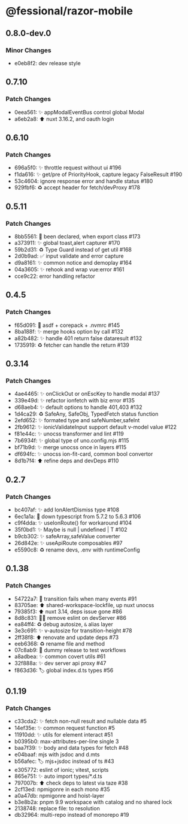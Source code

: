 # @fessional/razor-mobile

## 0.8.0-dev.0

### Minor Changes

- e0eb8f2: dev release style

## 0.7.10

### Patch Changes

- 0eea561: ✨ appModalEventBus control global Modal
- a6eb2a8: ⬆️ nuxt 3.16.2, and oauth login

## 0.6.10

### Patch Changes

- 696a5f0: ✨ throttle request without ui #196
- f1da616: ✨ get/pre of PriorityHook, capture legacy FalseResult #190
- 53c4604: ignore response error and handle status #180
- 929fbf6: ♻️ accept header for fetch/devProxy #178

## 0.5.11

### Patch Changes

- 8bb5561: 🐛 been declared, when export class #173
- a373911: ✨ global toast,alert capturer #170
- 59b2d31: ♻️ Type Guard instead of get util #168
- 2d0b9ad: ✅ input validate and error capture
- d9a8161: ✨ common notice and demoplay #164
- 04a3605: ✨ rehook and wrap vue:error #161
- cce9c22: error handling refactor

## 0.4.5

### Patch Changes

- f65d091: 💚 asdf + corepack + .nvmrc #145
- 8ba188f: ✨ merge hooks option by call #132
- a82b482: ✨ handle 401 return false dataresult #132
- 1735919: ♻️ fetcher can handle the return #139

## 0.3.14

### Patch Changes

- 4ae4465: ✨ onClickOut or onEscKey to handle modal #137
- 339e49d: ✨ refactor ionfetch with biz error #135
- d68aeb4: ✨ default options to handle 401,403 #132
- 1d4ca29: ♻️ SafeAny, SafeObj, TypedFetch status function
- 2efd652: ✨ formated type and safeNumber,safeInt
- 2fb9612: ✨ ionicValidateInput support default v-model value #122
- f81e44c: ✨ unocss transformer and lint #119
- 7b6934f: ✨ global type of uno.config.mjs #115
- bf71b9d: ✨ merge unocss once in layers #115
- df694fc: ✨ unocss ion-fit-card, common bool convertor
- 8d1b7f4: ⬆️ refine deps and devDeps #110

## 0.2.7

### Patch Changes

- bc407af: ✨ add IonAlertDismiss type #108
- 6ec1a1a: 🐛 down typescript from 5.7.2 to 5.6.3 #106
- c9f4dda: ✨ useIonRoute() for workaround #104
- 35f0bd1: ✨ Maybe<T> is null | undefined | T #102
- b9cb302: ✨ safeArray,safeValue converter
- 26d842e: ✨ useApiRoute composables #97
- e5590c8: ♻️ rename devs, .env with runtimeConfig

## 0.1.38

### Patch Changes

- 54722a7: 🐛 transition fails when many events #91
- 83705ae: ⬆ shared-workspace-lockfile, up nuxt unocss
- 79385f3: ⬆ nuxt 3.14, deps issue gone #86
- 8d8c831: 🧑‍💻 remove eslint on devServer #86
- ea84ff4: ♻️ debug autosize, `&` alias layer
- 3e3c691: ✨ v-autosize for transition-height #78
- 2ff38f8: ⬆️ renovate and update deps #73
- eeb6368: ♻️ rename file and method
- 07c8ab9: 💚 dummy release to test workflows
- a8adbea: ✨ common covert utils #61
- 32f888a: ✨ dev server api proxy #47
- f863d36: 🏷️ global index.d.ts types #56

## 0.1.19

### Patch Changes

- c33cda2: ✨ fetch non-null result and nullable data #5
- 14ef35e: ✨ common request function #5
- 11910dd: ✨ utils for element interact #51
- b0395b0: max-attributes-per-line single 3
- baa7f39: ✨ body and data types for fetch #48
- e04baaf: mjs with jsdoc and d.mts
- b56afec: 🏷️ mjs+jsdoc instead of ts #43
- e305772: eslint of ionic; vitest, scripts
- 865e751: ✨ auto import types/\*.d.ts
- 797007b: ⬆️ check deps to latest via taze #38
- 2cf13ed: npmigonre in each mono #35
- a0a47db: npmigonre and hoist-layer
- b3e8b2a: pnpm 9.9 workspace with catalog and no shared lock
- 2138748: replace file: to resolution
- db32964: multi-repo instead of monorepo #19
